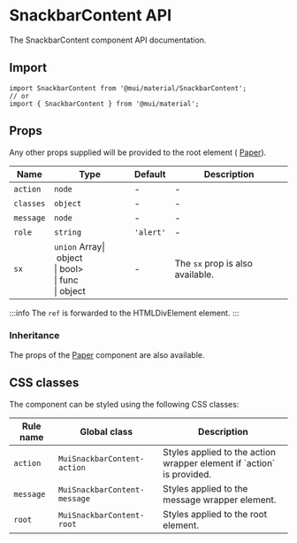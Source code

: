 # SnackbarContent API

The SnackbarContent component API documentation.

## Import

```
import SnackbarContent from '@mui/material/SnackbarContent';
// or
import { SnackbarContent } from '@mui/material';
```

## Props

Any other props supplied will be provided to the root element ( [Paper](/material-ui/api/paper/)).

| Name | Type | Default | Description |
| --- | --- | --- | --- |
| `action` | `node` | - | - |
| `classes` | `object` | - | - |
| `message` | `node` | - | - |
| `role` | `string` | `'alert'` | - |
| `sx` | `union` Array\| object<br>\| bool><br>\| func<br>\| object | - | The `sx` prop is also available. |

:::info
The `ref` is forwarded to the HTMLDivElement element.
:::

### Inheritance

The props of the [Paper](/material-ui/api/paper/) component are also available.

## CSS classes

The component can be styled using the following CSS classes:

| Rule name | Global class | Description |
| --- | --- | --- |
| `action` | `MuiSnackbarContent-action` | Styles applied to the action wrapper element if \`action\` is provided. |
| `message` | `MuiSnackbarContent-message` | Styles applied to the message wrapper element. |
| `root` | `MuiSnackbarContent-root` | Styles applied to the root element. |